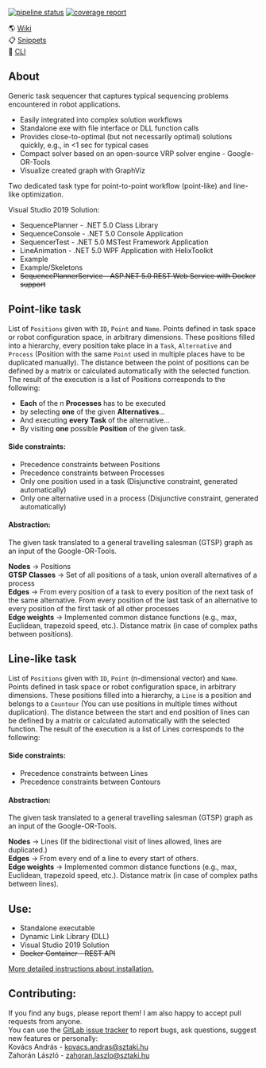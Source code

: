 [![pipeline status](https://git.sztaki.hu/zahoranl/sequenceplanner/badges/master/pipeline.svg)](https://git.sztaki.hu/zahoranl/sequenceplanner/-/commits/master)
[![coverage report](https://git.sztaki.hu/zahoranl/sequenceplanner/badges/master/coverage.svg)](https://git.sztaki.hu/zahoranl/sequenceplanner/-/commits/master)


:earth_americas: [Wiki](https://git.sztaki.hu/zahoranl/sequenceplanner/-/wikis/home)<br>
:clipboard: [Snippets](https://git.sztaki.hu/zahoranl/sequenceplanner/snippets)<br>
:file_folder: [CLI](https://git.sztaki.hu/zahoranl/sequenceplanner/-/wikis/Run-from-file)<br>
<!--:paperclip: [Project background]()<br>-->
<!--:computer: [Use from code](https://git.sztaki.hu/zahoranl/sequenceplanner/-/wikis/Run-from-code) <br>-->

## About
Generic task sequencer that captures typical sequencing problems encountered in robot applications.
* Easily integrated into complex solution workflows
* Standalone exe with file interface or DLL function calls
* Provides close-to-optimal (but not necessarily optimal) solutions quickly, e.g., in <1 sec for typical cases
* Compact solver based on an open-source VRP solver engine - Google-OR-Tools
* Visualize created graph with GraphViz

Two dedicated task type for point-to-point workflow (point-like) and line-like optimization.

Visual Studio 2019 Solution:
*  SequencePlanner - .NET 5.0 Class Library
*  SequenceConsole - .NET 5.0 Console Application
*  SequencerTest   - .NET 5.0 MSTest Framework Application
*  LineAnimation  - .NET 5.0 WPF Application with HelixToolkit
*  Example
*  Example/Skeletons
*  ~~SequencePlannerService - ASP.NET 5.0 REST Web Service with Docker support~~


## Point-like task
List of `Positions` given with `ID`, `Point` and `Name`. Points defined in task space or robot configuration space, in arbitrary dimensions. These positions filled into a hierarchy, every position take place in a `Task`, `Alternative` and `Process` (Position with the same `Point` used in multiple places have to be duplicated manually). The distance between the point of positions can be defined by a matrix or calculated automatically with the selected function. The result of the execution is a list of Positions corresponds to the following: 
- **Each** of the n **Processes** has to be executed
- by selecting **one** of the given **Alternatives**…
- And executing **every Task** of the alternative…
- By visiting **one** possible **Position** of the given task.

#### Side constraints:
-  Precedence constraints between Positions
-  Precedence constraints between Processes
-  Only one position used in a task (Disjunctive constraint, generated automatically)
-  Only one alternative used in a process (Disjunctive constraint, generated automatically)

#### Abstraction:
The given task translated to a general travelling salesman (GTSP) graph as an input of the Google-OR-Tools.

**Nodes** → Positions  
**GTSP Classes** → Set of all positions of a task, union overall alternatives of a process\
**Edges** → From every position of a task to every position of the next task of the same alternative. From every position of the last task of an alternative to every position of the first task of all other processes \
**Edge weights** → Implemented common distance functions (e.g., max, Euclidean, trapezoid speed, etc.). Distance matrix (in case of complex paths between positions).

<!--![rawgraph2](uploads/4989da73fea970b68c038c986790a70d/rawgraph2.png)-->

## Line-like task
List of `Positions` given with `ID`, `Point` (n-dimensional vector) and `Name`. Points defined in task space or robot configuration space, in arbitrary dimensions. These positions filled into a hierarchy,  a `Line` is a position and belongs to a `Countour` (You can use positions in multiple times without duplication). The distance between the start and end position of lines can be defined by a matrix or calculated automatically with the selected function. The result of the execution is a list of Lines corresponds to the following: 

#### Side constraints:
-  Precedence constraints between Lines
-  Precedence constraints between Contours

#### Abstraction:
The given task translated to a general travelling salesman (GTSP) graph as an input of the Google-OR-Tools.

**Nodes** → Lines (If the bidirectional visit of lines allowed, lines are duplicated.)  
**Edges** → From every end of a line to every start of others.  
**Edge weights** → Implemented common distance functions (e.g., max, Euclidean, trapezoid speed, etc.). Distance matrix (in case of complex paths between lines).

<!--![image](uploads/b866c8fe015cb7e57ca40d860d1f82ac/image.png)-->

Use:
------
- Standalone executable
- Dynamic Link Library (DLL)
- Visual Studio 2019 Solution
- <del>Docker Container - REST API</del>

[More detailed instructions about installation.](https://git.sztaki.hu/zahoranl/sequenceplanner/-/wikis/Installation)

<!--Documentation:
------
:earth_americas: [Wiki](https://git.sztaki.hu/zahoranl/sequenceplanner/-/wikis/home) :clipboard: [Snippets](https://git.sztaki.hu/zahoranl/sequenceplanner/snippets) :computer: [Use from code](https://git.sztaki.hu/zahoranl/sequenceplanner/-/wikis/Run-from-code) :file_folder: [Use from file](https://git.sztaki.hu/zahoranl/sequenceplanner/-/wikis/Run-from-file)-->


Contributing:
------
If you find any bugs, please report them! I am also happy to accept pull requests from anyone.<br>
You can use the [GitLab issue tracker](https://git.sztaki.hu/zahoranl/pathplanner/issues) to report bugs, ask questions, suggest new features or personally:<br>
Kovács András - kovacs.andras@sztaki.hu<br>
Zahorán László - zahoran.laszlo@sztaki.hu
